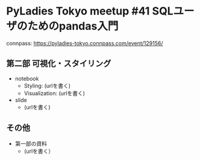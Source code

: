 # PyLadies Tokyo meetup #41 SQLユーザのためのpandas入門
connpass: https://pyladies-tokyo.connpass.com/event/129156/

## 第二部 可視化・スタイリング

- notebook
    - Styling: (urlを書く)
    - Visualization: (urlを書く)
- slide
    - (urlを書く)
    
## その他
- 第一部の資料
    - (urlを書く）
